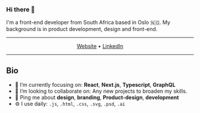 ### Hi there 👋

I'm a front-end developer from South Africa based in Oslo 🇳🇴. My background is in product development, design and front-end.

---
<p align="center">
  <a href="https://jamesbadenhorst.netlify.app/">Website</a> •
  <a href="https://www.linkedin.com/in/jamesbadenhorst/">LinkedIn</a>
</p>

---

## Bio


- 🌱 I’m currently focusing on: **React**, **Next.js**, **Typescript**, **GraphQL**
- 👯 I’m looking to collaborate on: Any new projects to broaden my skills.
- 💬 Ping me about **design**, **branding**, **Product-design**, **development**
- ⚙️ I use daily: `.js`, `.html`, `.css`, `.svg`, `.psd`, `.ai`
